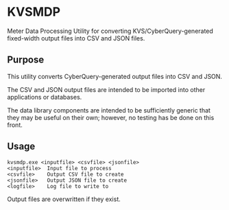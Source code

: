 # KVSMDP
Meter Data Processing Utility for converting KVS/CyberQuery-generated fixed-width output files into CSV and JSON files.

## Purpose
This utility converts CyberQuery-generated output files into CSV and JSON. 

The CSV and JSON output files are intended to be imported into other applications or databases. 

The data library components are intended to be sufficiently generic that they may be useful on their own; however, no testing has be done on this front.

## Usage
    kvsmdp.exe <inputfile> <csvfile> <jsonfile>
    <inputfile>  Input file to process
    <csvfile>    Output CSV file to create
    <jsonfile>   Output JSON file to create
    <logfile>    Log file to write to
Output files are overwritten if they exist.

